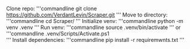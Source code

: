 Clone repo:
'''commandline
git clone https://github.com/VerdantLevin/Scraper.git
'''
Move to directory:
'''commandline
cd Scraper/
'''
Initialize venv:
'''commandline
python -m venv .venv
'''
Run venv:
'''commandline
source .venv/bin/activate
'''
or
'''commandline
.venv/Scripts/Activate.ps1  
'''
Install dependencies:
'''commandline
pip install -r requiremwnts.txt
'''
